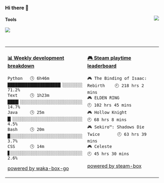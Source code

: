 ### Hi there 👋
<a href="#">
  <img align="right" src="https://github-readme-stats.vercel.app/api?username=LKRCharon&show_icons=true&locale=cn" />
</a> 

#### Tools

[![](https://img.shields.io/badge/IDE-Visual%20Studio%20Code-blue?style=flat-square&logo=Visual-Studio-Code)](https://code.visualstudio.com/)

<br>
<table>
<tr>
<td valign="top" width="50%">

<!-- waka-box start -->
#### <a href="https://gist.github.com/dca6b3b1c8850dcd3c418823b9bee73b" target="_blank">📊 Weekly development breakdown</a>
```text
Python   🕓 6h46m █████████████████████▎░░░░░░░░ 71.2%
Text     🕓 1h23m ████▍░░░░░░░░░░░░░░░░░░░░░░░░░ 14.7%
Java     🕓 25m   █▎░░░░░░░░░░░░░░░░░░░░░░░░░░░░  4.5%
Bash     🕓 20m   █░░░░░░░░░░░░░░░░░░░░░░░░░░░░░  3.7%
CSS      🕓 14m   ▊░░░░░░░░░░░░░░░░░░░░░░░░░░░░░  2.6%
```
<!-- Powered by https://github.com/YouEclipse/waka-box-go . -->
<!-- waka-box end -->

[powered by waka-box-go](https://github.com/YouEclipse/waka-box-go)

</td>
<td valign="top" width="50%">

<!-- steam-box start -->
#### <a href="https://gist.github.com/c99b3abaef51c164c9f95731c844c9a7" target="_blank">🎮 Steam playtime leaderboard</a>
```text
🎮 The Binding of Isaac: Rebirth    🕘 218 hrs 2 mins
🎮 ELDEN RING                       🕘 102 hrs 45 mins
🎮 Hollow Knight                    🕘 68 hrs 8 mins
🎮 Sekiro™: Shadows Die Twice       🕘 63 hrs 39 mins
🎮 Celeste                          🕘 45 hrs 30 mins
```
<!-- Powered by https://github.com/YouEclipse/steam-box . -->
<!-- steam-box end -->

[powered by steam-box](https://github.com/YouEclipse/steam-box)

</td>
</tr>
</table>


<!--
**LKRCharon/LKRCharon** is a ✨ _special_ ✨ repository because its `README.md` (this file) appears on your GitHub profile.

Here are some ideas to get you started:

- 🔭 I’m currently working on ...
- 🌱 I’m currently learning ...
- 👯 I’m looking to collaborate on ...
- 🤔 I’m looking for help with ...
- 💬 Ask me about ...
- 📫 How to reach me: ...
- 😄 Pronouns: ...
- ⚡ Fun fact: ...
-->
